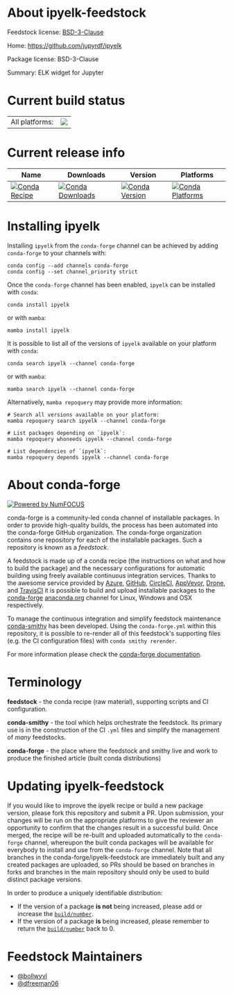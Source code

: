 About ipyelk-feedstock
======================

Feedstock license: [BSD-3-Clause](https://github.com/conda-forge/ipyelk-feedstock/blob/main/LICENSE.txt)

Home: https://github.com/jupyrdf/ipyelk

Package license: BSD-3-Clause

Summary: ELK widget for Jupyter

Current build status
====================


<table><tr><td>All platforms:</td>
    <td>
      <a href="https://dev.azure.com/conda-forge/feedstock-builds/_build/latest?definitionId=10515&branchName=main">
        <img src="https://dev.azure.com/conda-forge/feedstock-builds/_apis/build/status/ipyelk-feedstock?branchName=main">
      </a>
    </td>
  </tr>
</table>

Current release info
====================

| Name | Downloads | Version | Platforms |
| --- | --- | --- | --- |
| [![Conda Recipe](https://img.shields.io/badge/recipe-ipyelk-green.svg)](https://anaconda.org/conda-forge/ipyelk) | [![Conda Downloads](https://img.shields.io/conda/dn/conda-forge/ipyelk.svg)](https://anaconda.org/conda-forge/ipyelk) | [![Conda Version](https://img.shields.io/conda/vn/conda-forge/ipyelk.svg)](https://anaconda.org/conda-forge/ipyelk) | [![Conda Platforms](https://img.shields.io/conda/pn/conda-forge/ipyelk.svg)](https://anaconda.org/conda-forge/ipyelk) |

Installing ipyelk
=================

Installing `ipyelk` from the `conda-forge` channel can be achieved by adding `conda-forge` to your channels with:

```
conda config --add channels conda-forge
conda config --set channel_priority strict
```

Once the `conda-forge` channel has been enabled, `ipyelk` can be installed with `conda`:

```
conda install ipyelk
```

or with `mamba`:

```
mamba install ipyelk
```

It is possible to list all of the versions of `ipyelk` available on your platform with `conda`:

```
conda search ipyelk --channel conda-forge
```

or with `mamba`:

```
mamba search ipyelk --channel conda-forge
```

Alternatively, `mamba repoquery` may provide more information:

```
# Search all versions available on your platform:
mamba repoquery search ipyelk --channel conda-forge

# List packages depending on `ipyelk`:
mamba repoquery whoneeds ipyelk --channel conda-forge

# List dependencies of `ipyelk`:
mamba repoquery depends ipyelk --channel conda-forge
```


About conda-forge
=================

[![Powered by
NumFOCUS](https://img.shields.io/badge/powered%20by-NumFOCUS-orange.svg?style=flat&colorA=E1523D&colorB=007D8A)](https://numfocus.org)

conda-forge is a community-led conda channel of installable packages.
In order to provide high-quality builds, the process has been automated into the
conda-forge GitHub organization. The conda-forge organization contains one repository
for each of the installable packages. Such a repository is known as a *feedstock*.

A feedstock is made up of a conda recipe (the instructions on what and how to build
the package) and the necessary configurations for automatic building using freely
available continuous integration services. Thanks to the awesome service provided by
[Azure](https://azure.microsoft.com/en-us/services/devops/), [GitHub](https://github.com/),
[CircleCI](https://circleci.com/), [AppVeyor](https://www.appveyor.com/),
[Drone](https://cloud.drone.io/welcome), and [TravisCI](https://travis-ci.com/)
it is possible to build and upload installable packages to the
[conda-forge](https://anaconda.org/conda-forge) [anaconda.org](https://anaconda.org/)
channel for Linux, Windows and OSX respectively.

To manage the continuous integration and simplify feedstock maintenance
[conda-smithy](https://github.com/conda-forge/conda-smithy) has been developed.
Using the ``conda-forge.yml`` within this repository, it is possible to re-render all of
this feedstock's supporting files (e.g. the CI configuration files) with ``conda smithy rerender``.

For more information please check the [conda-forge documentation](https://conda-forge.org/docs/).

Terminology
===========

**feedstock** - the conda recipe (raw material), supporting scripts and CI configuration.

**conda-smithy** - the tool which helps orchestrate the feedstock.
                   Its primary use is in the construction of the CI ``.yml`` files
                   and simplify the management of *many* feedstocks.

**conda-forge** - the place where the feedstock and smithy live and work to
                  produce the finished article (built conda distributions)


Updating ipyelk-feedstock
=========================

If you would like to improve the ipyelk recipe or build a new
package version, please fork this repository and submit a PR. Upon submission,
your changes will be run on the appropriate platforms to give the reviewer an
opportunity to confirm that the changes result in a successful build. Once
merged, the recipe will be re-built and uploaded automatically to the
`conda-forge` channel, whereupon the built conda packages will be available for
everybody to install and use from the `conda-forge` channel.
Note that all branches in the conda-forge/ipyelk-feedstock are
immediately built and any created packages are uploaded, so PRs should be based
on branches in forks and branches in the main repository should only be used to
build distinct package versions.

In order to produce a uniquely identifiable distribution:
 * If the version of a package **is not** being increased, please add or increase
   the [``build/number``](https://docs.conda.io/projects/conda-build/en/latest/resources/define-metadata.html#build-number-and-string).
 * If the version of a package **is** being increased, please remember to return
   the [``build/number``](https://docs.conda.io/projects/conda-build/en/latest/resources/define-metadata.html#build-number-and-string)
   back to 0.

Feedstock Maintainers
=====================

* [@bollwyvl](https://github.com/bollwyvl/)
* [@dfreeman06](https://github.com/dfreeman06/)

